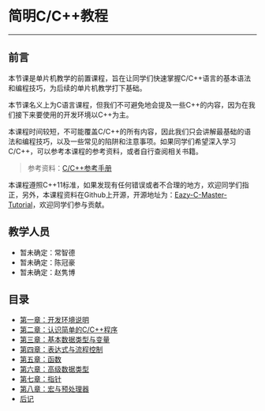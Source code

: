 # 简明C/C++教程

---

## 前言

本节课是单片机教学的前置课程，旨在让同学们快速掌握C/C++语言的基本语法和编程技巧，为后续的单片机教学打下基础。

本节课名义上为C语言课程，但我们不可避免地会提及一些C++的内容，因为在我们接下来要使用的开发环境以C++为主。

本课程时间较短，不可能覆盖C/C++的所有内容，因此我们只会讲解最基础的语法和编程技巧，以及一些常见的陷阱和注意事项。如果同学们希望深入学习C/C++，可以参考本课程的参考资料，或者自行查阅相关书籍。

> 参考资料：[C/C++参考手册](https://zh.cppreference.com/w/)

本课程遵照C++11标准，如果发现有任何错误或者不合理的地方，欢迎同学们指正，另外，本课程资料在Github上开源，开源地址为：[Eazy-C-Master-Tutorial](https://github.com/Dessera/Eazy-C-Master-Tutorial)，欢迎同学们参与贡献。

## 教学人员

- 暂未确定：常智德
- 暂未确定：陈冠豪
- 暂未确定：赵隽博

## 目录

- [第一章：开发环境说明](01-开发环境说明.md)
- [第二章：认识简单的C/C++程序](02-认识简单的C-C++程序.md)
- [第三章：基本数据类型与变量](03-基本数据类型与变量.md)
- [第四章：表达式与流程控制](04-表达式与流程控制.md)
- [第五章：函数](05-函数.md)
- [第六章：高级数据类型](06-高级数据类型.md)
- [第七章：指针](07-指针.md)
- [第八章：宏与预处理器](08-宏与预处理器.md)
- [后记](09-后记.md)
